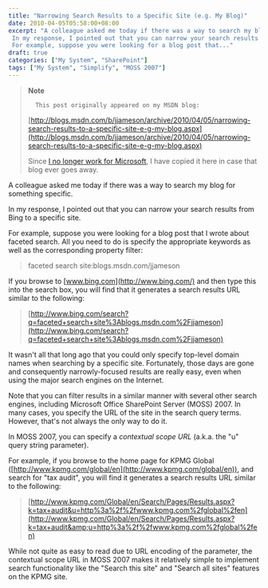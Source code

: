 ```yaml
---
title: "Narrowing Search Results to a Specific Site (e.g. My Blog)"
date: 2010-04-05T05:58:00+08:00
excerpt: "A colleague asked me today if there was a way to search my blog for something specific. 
 In my response, I pointed out that you can narrow your search results from Bing to a specific site. 
 For example, suppose you were looking for a blog post that..."
draft: true
categories: ["My System", "SharePoint"]
tags: ["My System", "Simplify", "MOSS 2007"]
---
```


> **Note**
> 
> 
> 		This post originally appeared on my MSDN blog:
> 
> 
> 
> [http://blogs.msdn.com/b/jjameson/archive/2010/04/05/narrowing-search-results-to-a-specific-site-e-g-my-blog.aspx](http://blogs.msdn.com/b/jjameson/archive/2010/04/05/narrowing-search-results-to-a-specific-site-e-g-my-blog.aspx)
> 
> 
> Since
> 		[I no longer work for Microsoft](/blog/jjameson/2011/09/02/last-day-with-microsoft), I have copied it here in case that 
> 		blog ever goes away.


A colleague asked me today if there was a way to search my blog for something specific.

In my response, I pointed out that you can narrow your search results from Bing to a specific site.

For example, suppose you were looking for a blog post that I wrote about faceted search. All you need to do is specify the appropriate keywords as well as the corresponding property filter:


> faceted search site:blogs.msdn.com/jjameson


If you browse to [www.bing.com](http://www.bing.com/) and then type this into the search box, you will find that it generates a search results URL similar to the following:


> [http://www.bing.com/search?q=faceted+search+site%3Ablogs.msdn.com%2Fjjameson](http://www.bing.com/search?q=faceted+search+site%3Ablogs.msdn.com%2Fjjameson)


It wasn't all that long ago that you could only specify top-level domain names when searching by a specific site. Fortunately, those days are gone and consequently narrowly-focused results are really easy, even when using the major search engines on the Internet.

Note that you can filter results in a similar manner with several other search engines, including Microsoft Office SharePoint Server (MOSS) 2007. In many cases, you specify the URL of the site in the search query terms. However, that's not always the only way to do it.

In MOSS 2007, you can specify a *contextual scope URL* (a.k.a. the "u" query string parameter).

For example, if you browse to the home page for KPMG Global ([http://www.kpmg.com/global/en](http://www.kpmg.com/global/en)), and search for "tax audit", you will find it generates a search results URL similar to the following:


> [http://www.kpmg.com/Global/en/Search/Pages/Results.aspx?k=tax+audit&u=http%3a%2f%2fwww.kpmg.com%2fglobal%2fen](http://www.kpmg.com/Global/en/Search/Pages/Results.aspx?k=tax+audit&amp;u=http%3a%2f%2fwww.kpmg.com%2fglobal%2fen)


While not quite as easy to read due to URL encoding of the parameter, the contextual scope URL in MOSS 2007 makes it relatively simple to implement search functionality like the "Search this site" and "Search all sites" features on the KPMG site.

